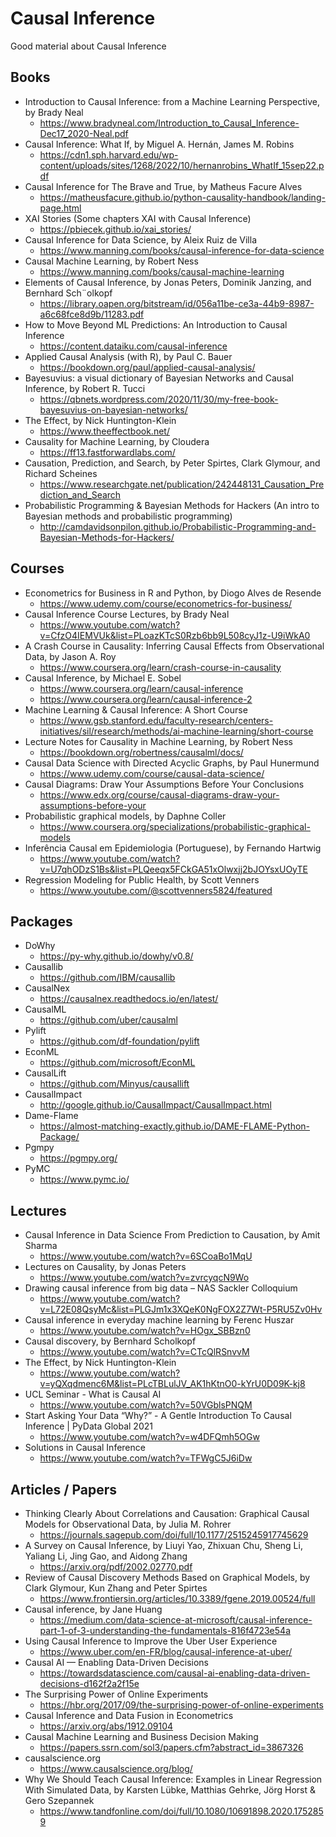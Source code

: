 # Causal Inference
Good material about Causal Inference

## Books
* Introduction to Causal Inference: from a Machine Learning Perspective, by Brady Neal
  * https://www.bradyneal.com/Introduction_to_Causal_Inference-Dec17_2020-Neal.pdf
* Causal Inference: What If, by Miguel A. Hernán, James M. Robins
  * https://cdn1.sph.harvard.edu/wp-content/uploads/sites/1268/2022/10/hernanrobins_WhatIf_15sep22.pdf
* Causal Inference for The Brave and True, by Matheus Facure Alves
  * https://matheusfacure.github.io/python-causality-handbook/landing-page.html
* XAI Stories (Some chapters XAI with Causal Inference)
  * https://pbiecek.github.io/xai_stories/
* Causal Inference for Data Science, by Aleix Ruiz de Villa
  * https://www.manning.com/books/causal-inference-for-data-science
* Causal Machine Learning, by Robert Ness
  * https://www.manning.com/books/causal-machine-learning
* Elements of Causal Inference, by Jonas Peters, Dominik Janzing, and Bernhard Sch¨olkopf
  * https://library.oapen.org/bitstream/id/056a11be-ce3a-44b9-8987-a6c68fce8d9b/11283.pdf
* How to Move Beyond ML Predictions: An Introduction to Causal Inference
  * https://content.dataiku.com/causal-inference
* Applied Causal Analysis (with R), by Paul C. Bauer
  * https://bookdown.org/paul/applied-causal-analysis/
* Bayesuvius: a visual dictionary of Bayesian Networks and Causal Inference, by Robert R. Tucci
  * https://qbnets.wordpress.com/2020/11/30/my-free-book-bayesuvius-on-bayesian-networks/
* The Effect, by Nick Huntington-Klein
  * https://www.theeffectbook.net/
* Causality for Machine Learning, by Cloudera
  * https://ff13.fastforwardlabs.com/
* Causation, Prediction, and Search, by Peter Spirtes, Clark Glymour, and Richard Scheines
  * https://www.researchgate.net/publication/242448131_Causation_Prediction_and_Search
* Probabilistic Programming & Bayesian Methods for Hackers (An intro to Bayesian methods and probabilistic programming)
  * http://camdavidsonpilon.github.io/Probabilistic-Programming-and-Bayesian-Methods-for-Hackers/

## Courses
* Econometrics for Business in R and Python, by Diogo Alves de Resende
  * https://www.udemy.com/course/econometrics-for-business/
* Causal Inference Course Lectures, by Brady Neal
  * https://www.youtube.com/watch?v=CfzO4IEMVUk&list=PLoazKTcS0Rzb6bb9L508cyJ1z-U9iWkA0
* A Crash Course in Causality: Inferring Causal Effects from Observational Data, by Jason A. Roy
  * https://www.coursera.org/learn/crash-course-in-causality
* Causal Inference, by Michael E. Sobel
  * https://www.coursera.org/learn/causal-inference
  * https://www.coursera.org/learn/causal-inference-2
* Machine Learning & Causal Inference: A Short Course
  * https://www.gsb.stanford.edu/faculty-research/centers-initiatives/sil/research/methods/ai-machine-learning/short-course
* Lecture Notes for Causality in Machine Learning, by Robert Ness
  * https://bookdown.org/robertness/causalml/docs/
* Causal Data Science with Directed Acyclic Graphs, by Paul Hunermund
  * https://www.udemy.com/course/causal-data-science/
* Causal Diagrams: Draw Your Assumptions Before Your Conclusions
  * https://www.edx.org/course/causal-diagrams-draw-your-assumptions-before-your
* Probabilistic graphical models, by Daphne Coller
  * https://www.coursera.org/specializations/probabilistic-graphical-models
* Inferência Causal em Epidemiologia (Portuguese), by Fernando Hartwig
  * https://www.youtube.com/watch?v=U7qhODzS1Bs&list=PLQeeqx5FCkGA51xOlwxjj2bJOYsxUOyTE 
* Regression Modeling for Public Health, by Scott Venners
  * https://www.youtube.com/@scottvenners5824/featured

## Packages
* DoWhy
  * https://py-why.github.io/dowhy/v0.8/
* Causallib
  * https://github.com/IBM/causallib
* CausalNex
  * https://causalnex.readthedocs.io/en/latest/
* CausalML
  * https://github.com/uber/causalml
* Pylift
  * https://github.com/df-foundation/pylift
* EconML
  * https://github.com/microsoft/EconML
* CausalLift
  * https://github.com/Minyus/causallift
* CausalImpact
  * http://google.github.io/CausalImpact/CausalImpact.html
* Dame-Flame
  * https://almost-matching-exactly.github.io/DAME-FLAME-Python-Package/
* Pgmpy
  * https://pgmpy.org/
* PyMC
  * https://www.pymc.io/

## Lectures
* Causal Inference in Data Science From Prediction to Causation, by Amit Sharma
  * https://www.youtube.com/watch?v=6SCoaBo1MqU
* Lectures on Causality, by Jonas Peters
  * https://www.youtube.com/watch?v=zvrcyqcN9Wo
* Drawing causal inference from big data – NAS Sackler Colloquium
  * https://www.youtube.com/watch?v=L72E08QsyMc&list=PLGJm1x3XQeK0NgFOX2Z7Wt-P5RU5Zv0Hv
* Causal inference in everyday machine learning by Ferenc Huszar
  * https://www.youtube.com/watch?v=HOgx_SBBzn0
* Causal discovery,  by Bernhard Scholkopf
  * https://www.youtube.com/watch?v=CTcQlRSnvvM
* The Effect, by Nick Huntington-Klein
  * https://www.youtube.com/watch?v=yQXqdmenc6M&list=PLcTBLulJV_AK1hKtnO0-kYrU0D09K-kj8
* UCL Seminar - What is Causal AI
  * https://www.youtube.com/watch?v=50VGblsPNQM
* Start Asking Your Data “Why?” - A Gentle Introduction To Causal Inference | PyData Global 2021
  * https://www.youtube.com/watch?v=w4DFQmh5OGw
* Solutions in Causal Inference
  * https://www.youtube.com/watch?v=TFWgC5J6iDw

## Articles / Papers
* Thinking Clearly About Correlations and Causation: Graphical Causal Models for Observational Data, by Julia M. Rohrer
  * https://journals.sagepub.com/doi/full/10.1177/2515245917745629
* A Survey on Causal Inference, by Liuyi Yao, Zhixuan Chu, Sheng Li, Yaliang Li, Jing Gao, and Aidong Zhang
  * https://arxiv.org/pdf/2002.02770.pdf
* Review of Causal Discovery Methods Based on Graphical Models, by Clark Glymour, Kun Zhang and Peter Spirtes
  * https://www.frontiersin.org/articles/10.3389/fgene.2019.00524/full 
* Causal inference, by Jane Huang
  * https://medium.com/data-science-at-microsoft/causal-inference-part-1-of-3-understanding-the-fundamentals-816f4723e54a
* Using Causal Inference to Improve the Uber User Experience
  * https://www.uber.com/en-FR/blog/causal-inference-at-uber/
* Causal AI — Enabling Data-Driven Decisions
  * https://towardsdatascience.com/causal-ai-enabling-data-driven-decisions-d162f2a2f15e
* The Surprising Power of Online Experiments
  * https://hbr.org/2017/09/the-surprising-power-of-online-experiments
* Causal Inference and Data Fusion in Econometrics
  * https://arxiv.org/abs/1912.09104
* Causal Machine Learning and Business Decision Making
  * https://papers.ssrn.com/sol3/papers.cfm?abstract_id=3867326
* causalscience.org
  * https://www.causalscience.org/blog/
* Why We Should Teach Causal Inference: Examples in Linear Regression With Simulated Data, by Karsten Lübke, Matthias Gehrke, Jörg Horst & Gero Szepannek
  * https://www.tandfonline.com/doi/full/10.1080/10691898.2020.1752859 
